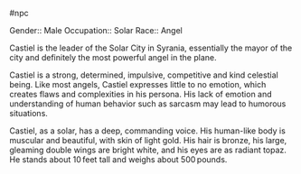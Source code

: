  #npc 

Gender:: Male
Occupation:: Solar
Race:: Angel

Castiel is the leader of the Solar City in Syrania, essentially the mayor of the city and definitely the most powerful angel in the plane.

Castiel is a strong, determined, impulsive, competitive and kind celestial being. Like most angels, Castiel expresses little to no emotion, which creates flaws and complexities in his persona. His lack of emotion and understanding of human behavior such as sarcasm may lead to humorous situations.

Castiel, as a solar, has a deep, commanding voice. His human-like body is muscular and beautiful, with skin of light gold. His hair is bronze, his large, gleaming double wings are bright white, and his eyes are as radiant topaz. He stands about 10 feet tall and weighs about 500 pounds.
